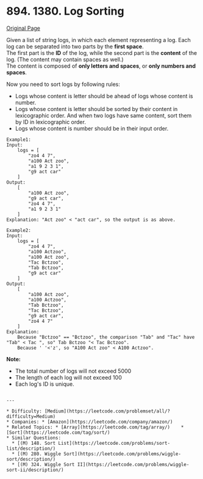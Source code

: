 # 894. 1380. Log Sorting
[Original Page](https://www.lintcode.com/problem/log-sorting/description)

Given a list of string logs, in which each element representing a log. Each log can be separated into two parts by the **first space**.  
The first part is the **ID** of the log, while the second part is the **content** of the log. (The content may contain spaces as well.)  
The content is composed of **only letters and spaces**, or **only numbers and spaces**.  

Now you need to sort logs by following rules:  
* Logs whose content is letter should be ahead of logs whose content is number.
* Logs whose content is letter should be sorted by their content in lexicographic order. And when two logs have same content, sort them by ID in lexicographic order.
* Logs whose content is number should be in their input order.
```
Example1:
Input:  
    logs = [
        "zo4 4 7",
        "a100 Act zoo",
        "a1 9 2 3 1",
        "g9 act car"
    ]
Output: 
    [
        "a100 Act zoo",
        "g9 act car",
        "zo4 4 7",
        "a1 9 2 3 1"
    ]
Explanation: "Act zoo" < "act car", so the output is as above.
```
  
```
Example2:
Input:  
    logs = [
        "zo4 4 7",
        "a100 Actzoo",
        "a100 Act zoo",
        "Tac Bctzoo",
        "Tab Bctzoo",
        "g9 act car"
    ]
Output: 
    [
        "a100 Act zoo",
        "a100 Actzoo",
        "Tab Bctzoo",
        "Tac Bctzoo",
        "g9 act car",
        "zo4 4 7"
    ]
Explanation:
    Because "Bctzoo" == "Bctzoo", the comparison "Tab" and "Tac" have "Tab" < Tac ", so" Tab Bctzoo "< Tac Bctzoo".
    Because ' '<'z', so "A100 Act zoo" < A100 Actzoo".
```  
**Note:**
* The total number of logs will not exceed 5000
* The length of each log will not exceed 100
* Each log's ID is unique.
```

---

* Difficulty: [Medium](https://leetcode.com/problemset/all/?difficulty=Medium)
* Companies: * [Amazon](https://leetcode.com/company/amazon/)
* Related Topics: * [Array](https://leetcode.com/tag/array/) 	* [Sort](https://leetcode.com/tag/sort/)
* Similar Questions: 
  * [(M) 148. Sort List](https://leetcode.com/problems/sort-list/description/)
  * [(M) 280. Wiggle Sort](https://leetcode.com/problems/wiggle-sort/description/)
  * [(M) 324. Wiggle Sort II](https://leetcode.com/problems/wiggle-sort-ii/description/)
